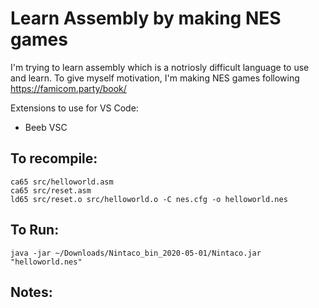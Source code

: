 # Learn Assembly by making NES games

I'm trying to learn assembly which is a notriosly difficult
language to use and learn. To give myself motivation, I'm
making NES games following https://famicom.party/book/

Extensions to use for VS Code:
- Beeb VSC

## To recompile:
```
ca65 src/helloworld.asm
ca65 src/reset.asm
ld65 src/reset.o src/helloworld.o -C nes.cfg -o helloworld.nes
```

## To Run:
`java -jar ~/Downloads/Nintaco_bin_2020-05-01/Nintaco.jar "helloworld.nes"`


## Notes:
